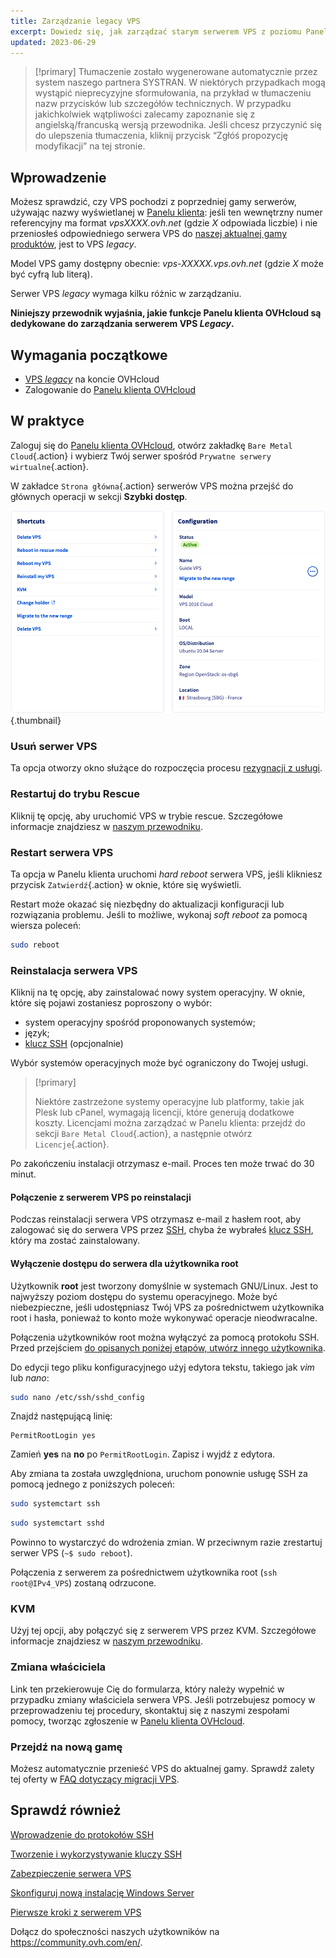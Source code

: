 ```yaml
---
title: Zarządzanie legacy VPS
excerpt: Dowiedz się, jak zarządzać starym serwerem VPS z poziomu Panelu klienta OVHcloud
updated: 2023-06-29
---
```


> [!primary]
> Tłumaczenie zostało wygenerowane automatycznie przez system naszego partnera SYSTRAN. W niektórych przypadkach mogą wystąpić nieprecyzyjne sformułowania, na przykład w tłumaczeniu nazw przycisków lub szczegółów technicznych. W przypadku jakichkolwiek wątpliwości zalecamy zapoznanie się z angielską/francuską wersją przewodnika. Jeśli chcesz przyczynić się do ulepszenia tłumaczenia, kliknij przycisk “Zgłóś propozycję modyfikacji” na tej stronie.
>

## Wprowadzenie

Możesz sprawdzić, czy VPS pochodzi z poprzedniej gamy serwerów, używając nazwy wyświetlanej w [Panelu klienta](https://www.ovh.com/auth/?action=gotomanager&from=https://www.ovh.pl/&ovhSubsidiary=pl): jeśli ten wewnętrzny numer referencyjny ma format *vpsXXXX.ovh.net* (gdzie *X* odpowiada liczbie) i nie przeniosłeś odpowiedniego serwera VPS do [naszej aktualnej gamy produktów](https://www.ovhcloud.com/pl/vps/), jest to VPS *legacy*. 

Model VPS gamy dostępny obecnie: *vps-XXXXX.vps.ovh.net* (gdzie *X* może być cyfrą lub literą).

Serwer VPS *legacy* wymaga kilku różnic w zarządzaniu.

**Niniejszy przewodnik wyjaśnia, jakie funkcje Panelu klienta OVHcloud są dedykowane do zarządzania serwerem VPS *Legacy*.**

## Wymagania początkowe

- [VPS *legacy*](https://www.ovhcloud.com/pl/vps/) na koncie OVHcloud
- Zalogowanie do [Panelu klienta OVHcloud](https://www.ovh.com/auth/?action=gotomanager&from=https://www.ovh.pl/&ovhSubsidiary=pl)

## W praktyce

Zaloguj się do [Panelu klienta OVHcloud](https://www.ovh.com/auth/?action=gotomanager&from=https://www.ovh.pl/&ovhSubsidiary=pl), otwórz zakładkę `Bare Metal Cloud`{.action} i wybierz Twój serwer spośród `Prywatne serwery wirtualne`{.action}.

W zakładce `Strona główna`{.action} serwerów VPS można przejść do głównych operacji w sekcji **Szybki dostęp**.

![kontroler](images/legacy_vps_1.png){.thumbnail}

### Usuń serwer VPS

Ta opcja otworzy okno służące do rozpoczęcia procesu [rezygnacji z usługi](/pages/account_and_service_management/managing_billing_payments_and_services/how_to_cancel_services).

### Restartuj do trybu Rescue

Kliknij tę opcję, aby uruchomić VPS w trybie rescue. Szczegółowe informacje znajdziesz w [naszym przewodniku](/pages/bare_metal_cloud/virtual_private_servers/rescue).

### Restart serwera VPS

Ta opcja w Panelu klienta uruchomi *hard reboot* serwera VPS, jeśli klikniesz przycisk `Zatwierdź`{.action} w oknie, które się wyświetli.

Restart może okazać się niezbędny do aktualizacji konfiguracji lub rozwiązania problemu. Jeśli to możliwe, wykonaj *soft reboot* za pomocą wiersza poleceń:

```bash
sudo reboot
```

### Reinstalacja serwera VPS

Kliknij na tę opcję, aby zainstalować nowy system operacyjny. W oknie, które się pojawi zostaniesz poproszony o wybór:

- system operacyjny spośród proponowanych systemów;
- język;
- [klucz SSH](/pages/bare_metal_cloud/dedicated_servers/creating-ssh-keys-dedicated) (opcjonalnie)

Wybór systemów operacyjnych może być ograniczony do Twojej usługi.

> [!primary]
>
> Niektóre zastrzeżone systemy operacyjne lub platformy, takie jak Plesk lub cPanel, wymagają licencji, które generują dodatkowe koszty. Licencjami można zarządzać w Panelu klienta: przejdź do sekcji `Bare Metal Cloud`{.action}, a następnie otwórz `Licencje`{.action}.

Po zakończeniu instalacji otrzymasz e-mail. Proces ten może trwać do 30 minut.

#### Połączenie z serwerem VPS po reinstalacji

Podczas reinstalacji serwera VPS otrzymasz e-mail z hasłem root, aby zalogować się do serwera VPS przez [SSH](/pages/bare_metal_cloud/dedicated_servers/ssh_introduction), chyba że wybrałeś [klucz SSH](/pages/bare_metal_cloud/dedicated_servers/creating-ssh-keys-dedicated), który ma zostać zainstalowany.

#### Wyłączenie dostępu do serwera dla użytkownika root

Użytkownik **root** jest tworzony domyślnie w systemach GNU/Linux. Jest to najwyższy poziom dostępu do systemu operacyjnego. Może być niebezpieczne, jeśli udostępniasz Twój VPS za pośrednictwem użytkownika root i hasła, ponieważ to konto może wykonywać operacje nieodwracalne.

Połączenia użytkowników root można wyłączyć za pomocą protokołu SSH. Przed przejściem [do opisanych poniżej etapów, utwórz innego użytkownika](/pages/bare_metal_cloud/virtual_private_servers/secure_your_vps#createuser).

Do edycji tego pliku konfiguracyjnego użyj edytora tekstu, takiego jak *vim* lub *nano*:

```bash
sudo nano /etc/ssh/sshd_config
```

Znajdź następującą linię:

```console
PermitRootLogin yes 
```

Zamień **yes** na **no** po `PermitRootLogin`. Zapisz i wyjdź z edytora.

Aby zmiana ta została uwzględniona, uruchom ponownie usługę SSH za pomocą jednego z poniższych poleceń:

```bash
sudo systemctart ssh
```

```bash
sudo systemctart sshd
```

Powinno to wystarczyć do wdrożenia zmian. W przeciwnym razie zrestartuj serwer VPS (`~$ sudo reboot`).

Połączenia z serwerem za pośrednictwem użytkownika root (`ssh root@IPv4_VPS`) zostaną odrzucone.

### KVM

Użyj tej opcji, aby połączyć się z serwerem VPS przez KVM. Szczegółowe informacje znajdziesz w [naszym przewodniku](/pages/bare_metal_cloud/virtual_private_servers/using_kvm_for_vps).

### Zmiana właściciela

Link ten przekierowuje Cię do formularza, który należy wypełnić w przypadku zmiany właściciela serwera VPS. Jeśli potrzebujesz pomocy w przeprowadzeniu tej procedury, skontaktuj się z naszymi zespołami pomocy, tworząc zgłoszenie w [Panelu klienta OVHcloud](https://www.ovh.com/auth/?action=gotomanager&from=https://www.ovh.pl/&ovhSubsidiary=pl).

### Przejdź na nową gamę

Możesz automatycznie przenieść VPS do aktualnej gamy. Sprawdź zalety tej oferty w [FAQ dotyczący migracji VPS](https://www.ovhcloud.com/pl/vps/vps-offer-migration/).

## Sprawdź również

[Wprowadzenie do protokołów SSH](/pages/bare_metal_cloud/dedicated_servers/ssh_introduction)

[Tworzenie i wykorzystywanie kluczy SSH](/pages/bare_metal_cloud/dedicated_servers/creating-ssh-keys-dedicated)

[Zabezpieczenie serwera VPS](/pages/bare_metal_cloud/virtual_private_servers/secure_your_vps)

[Skonfiguruj nową instalację Windows Server](/pages/bare_metal_cloud/virtual_private_servers/windows_first_config)

[Pierwsze kroki z serwerem VPS](/pages/bare_metal_cloud/virtual_private_servers/starting_with_a_vps)

Dołącz do społeczności naszych użytkowników na <https://community.ovh.com/en/>.
